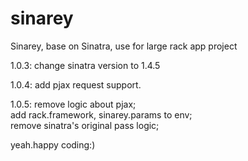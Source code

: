 # sinarey

Sinarey, base on Sinatra, use for large rack app project
 
1.0.3: change sinatra version to 1.4.5

1.0.4: add pjax request support. 

1.0.5: remove logic about pjax;  
       add rack.framework, sinarey.params to env;  
       remove sinatra's original pass logic;  


yeah.happy coding:)





